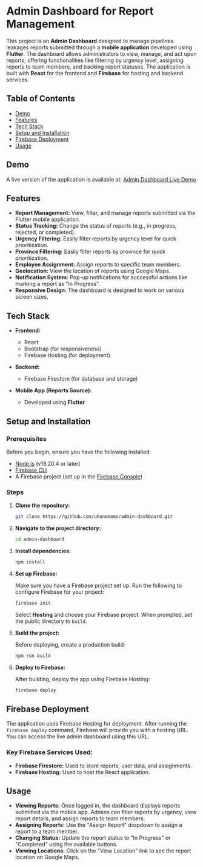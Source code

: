 # Admin Dashboard for Report Management

This project is an **Admin Dashboard** designed to manage pipelines leakages reports submitted through a **mobile application** developed using **Flutter**. The dashboard allows administrators to view, manage, and act upon reports, offering functionalities like filtering by urgency level, assigning reports to team members, and tracking report statuses. The application is built with **React** for the frontend and **Firebase** for hosting and backend services.

## Table of Contents
- [Demo](#demo)
- [Features](#features)
- [Tech Stack](#tech-stack)
- [Setup and Installation](#setup-and-installation)
- [Firebase Deployment](#firebase-deployment)
- [Usage](#usage)

## **Demo**
A live version of the application is available at: [Admin Dashboard Live Demo](https://spillaged-test.web.app/login)

## Features

- **Report Management:** View, filter, and manage reports submitted via the Flutter mobile application.
- **Status Tracking:** Change the status of reports (e.g., in progress, rejected, or completed).
- **Urgency Filtering:** Easily filter reports by urgency level for quick prioritization.
- **Province Filtering:** Easily filter reports by province for quick prioritization.
- **Employee Assignment:** Assign reports to specific team members.
- **Geolocation:** View the location of reports using Google Maps.
- **Notification System:** Pop-up notifications for successful actions like marking a report as "In Progress".
- **Responsive Design:** The dashboard is designed to work on various screen sizes.

## Tech Stack

- **Frontend:**
  - React
  - Bootstrap (for responsiveness)
  - Firebase Hosting (for deployment)
- **Backend:**
  - Firebase Firestore (for database and storage)
  
- **Mobile App (Reports Source):**
  - Developed using **Flutter**

## Setup and Installation

### Prerequisites

Before you begin, ensure you have the following installed:

- [Node.js](https://nodejs.org/) (v18.20.4 or later)
- [Firebase CLI](https://firebase.google.com/docs/cli)
- A Firebase project (set up in the [Firebase Console](https://console.firebase.google.com/))

### Steps

1. **Clone the repository:**

   ```bash
   git clone https://github.com/uhonemams/admin-dashboard.git
   ```

2. **Navigate to the project directory:**

   ```bash
   cd admin-dashboard
   ```

3. **Install dependencies:**

   ```bash
   npm install
   ```

4. **Set up Firebase:**

   Make sure you have a Firebase project set up. Run the following to configure Firebase for your project:

   ```bash
   firebase init
   ```

   Select **Hosting** and choose your Firebase project. When prompted, set the public directory to `build`.

5. **Build the project:**

   Before deploying, create a production build:

   ```bash
   npm run build
   ```

6. **Deploy to Firebase:**

   After building, deploy the app using Firebase Hosting:

   ```bash
   firebase deploy
   ```

## Firebase Deployment

The application uses Firebase Hosting for deployment. After running the `firebase deploy` command, Firebase will provide you with a hosting URL. You can access the live admin dashboard using this URL.

### Key Firebase Services Used:
- **Firebase Firestore:** Used to store reports, user data, and assignments.
- **Firebase Hosting:** Used to host the React application.

## Usage

- **Viewing Reports:** Once logged in, the dashboard displays reports submitted via the mobile app. Admins can filter reports by urgency, view report details, and assign reports to team members.
- **Assigning Reports:** Use the "Assign Report" dropdown to assign a report to a team member.
- **Changing Status:** Update the report status to "In Progress" or "Completed" using the available buttons.
- **Viewing Locations:** Click on the "View Location" link to see the report location on Google Maps.
